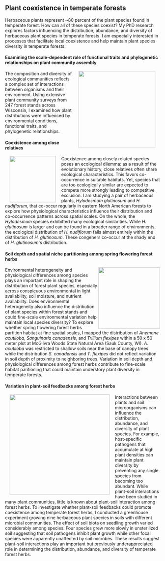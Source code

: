## Plant coexistence in temperate forests

Herbaceous plants represent ~80 percent of the plant species found in temperate forest. How can all of these species coexist? My PhD research explores factors influencing the distribution, abundance, and diversity of herbaceous plant species in temperate forests. I am especially interested in processes that facilitate local coexistence and help maintain plant species diversity in temperate forests.

#### Examining the scale-dependent role of functional traits and phylogenetic relationships on plant community assembly

<img style="padding: 0 15px; float: right;" src="https://jaredjbeck.github.io/images/wi_pel_map.png" width="250" align="right">The composition and diversity of ecological communities reflects a complex set of interactions between organisms and their environment. Using extensive plant community surveys from 247 forest stands across Wisconsin, I examined how plant distributions were influenced by environmental conditions, functional traits, and phylogenetic relationships. 

#### Coexistence among close relatives

<img style="padding: 0 15px; float: left;" src="https://jaredjbeck.github.io/images/Hylodesmum_coexistence.png" width="150" align="left"> Coexistence among closely related species poses an ecological dilemma: as a result of the evolutionary history,
close relatives often share ecological characteristics. This favors co-occurrence in suitable habitats. Yet, species 
that are too ecologically similar are expected to compete more strongly leading to competitive exclusion. I am studying
a pair of herbaceous plants, *Hylodesmum glutinosum* and *H. nudiflorum*, that co-occur regularly in eastern North American forests to explore how physiological characteristics influence their distribution and co-occurrence patterns across spatial scales. On the whole, the *Hylodesmum* species exhibitted many ecological similarities. While *H. glutinosum* is larger and can be found in a broader range of environments, the ecological distribution of *H. nudiflorum* falls almost entirely within the distribution of *H. glutinosum*. These congeners co-occur at the shady end of *H. glutinosum*'s distribution. 

#### Soil depth and spatial niche partitioning among spring flowering forest herbs

<img src="https://jaredjbeck.github.io/images/mcgilvra herbs.png" width="200" align="right"> Environmental heterogeneity and physiological differences among species plays an important role in shaping the distribution of forest plant species, especially across conspicuous environmental in light availability, soil moisture, and nutrient availability. Does environmental heterogeneity also influence the distribution of plant species within forest stands and could fine-scale environmental variation help maintain local species diversity? To explore whether spring flowering forest herbs partition habitat at fine spatial scales, I mapped the distribution of *Anemone acutiloba*, *Sanguinaria canadensis*, and *Trillium flexipes* within a 50 x 50 meter plot at McGilvra Woods State Natural Area (Sauk County, WI). *A. acutiloba* was restricted to shallow soils near the base of canopy trees while the distribution *S. canadensis* and *T. flexipes* did not reflect variation in soil depth of proximity to neighboring trees. Variation in soil depth and physiological differences among forest herbs contribute to fine-scale habitat paritioning that could maintain understory plant diversity in temperate forests.

#### Variation in plant-soil feedbacks among forest herbs

<img style="padding: 0 15px; float: left;" src="https://jaredjbeck.github.io/images/Fig3_psf.png" width="325" align="left"> Interactions between plants and soil microorganisms can influence the distribution, abundance, and diversity of plant species. For example, host-specific pathogens that accumulate at high plant densities can maintain plant diversity by preventing any single species from becoming too abundant. While plant-soil interactions have been studied in many plant communities, little is known about plant-soil interaction among forest herbs. To investigate whether plant-soil feedbacks could promote coexistence among temperate forest herbs, I conducted a greenhouse experiment growing nine herbaceous plant species in soils with different microbial communities. The effect of soil biota on seedling growth varied considerably among species. Four species grew more slowly in unsterilized soil suggesting that soil pathogens inhibit plant growth while other focal species were apparently unaffected by soil microbes. These results suggest plant-soil interactions play an important but previously underappreciated role in determining the distribution, abundance, and diversity of temperate forest herbs.
